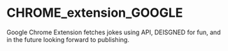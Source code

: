 # CHROME_extension_GOOGLE
 Google Chrome Extension 
 fetches jokes using API, DEISGNED for fun, and in the future looking forward to publishing. 
